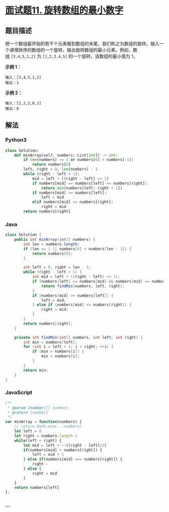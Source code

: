 # [面试题11. 旋转数组的最小数字](https://leetcode-cn.com/problems/xuan-zhuan-shu-zu-de-zui-xiao-shu-zi-lcof/)

## 题目描述
把一个数组最开始的若干个元素搬到数组的末尾，我们称之为数组的旋转。输入一个递增排序的数组的一个旋转，输出旋转数组的最小元素。例如，数组 `[3,4,5,1,2]` 为 `[1,2,3,4,5]` 的一个旋转，该数组的最小值为 1。  

**示例 1：**

```
输入：[3,4,5,1,2]
输出：1
```

**示例 2：**

```
输入：[2,2,2,0,1]
输出：0
```

## 解法
### Python3
```python
class Solution:
    def minArray(self, numbers: List[int]) -> int:
        if len(numbers) == 1 or numbers[0] < numbers[-1]:
            return numbers[0]
        left, right = 0, len(numbers) - 1
        while (right - left > 1):
            mid = left + ((right - left) >> 1)
            if numbers[mid] == numbers[left] == numbers[right]:
                return min(numbers[left: right + 1])
            if numbers[mid] >= numbers[left]:
                left = mid
            elif numbers[mid] <= numbers[right]:
                right = mid
        return numbers[right]
```

### Java
```java
class Solution {
    public int minArray(int[] numbers) {
        int len = numbers.length;
        if (len == 1 || numbers[0] < numbers[len - 1]) {
            return numbers[0];
        }

        int left = 0, right = len - 1;
        while (right - left > 1) {
            int mid = left + ((right - left) >> 1);
            if (numbers[left] == numbers[mid] && numbers[mid] == numbers[right]) {
                return findMin(numbers, left, right);
            }
            if (numbers[mid] >= numbers[left]) {
                left = mid;
            } else if (numbers[mid] <= numbers[right]) {
                right = mid;
            }
        }
        return numbers[right];
    }

    private int findMin(int[] numbers, int left, int right) {
        int min = numbers[left];
        for (int i = left + 1; i < right; ++i) {
            if (min > numbers[i]) {
                min = numbers[i];
            }
        }
        return min;
    }
}
```

### JavaScript
```js
/**
 * @param {number[]} numbers
 * @return {number}
 */
var minArray = function(numbers) {
    // return Math.min(...numbers)
    let left = 0
    let right = numbers.length-1
    while(left < right) {
        let mid = left + ~~((right - left)/2)
        if(numbers[mid] > numbers[right]) {
            left = mid + 1
        } else if(numbers[mid] === numbers[right]) {
            right--
        } else {
            right = mid
        }
    }
    return numbers[left]
};
```

### ...
```

```
